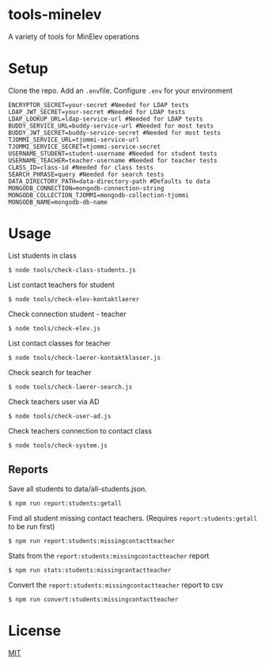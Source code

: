 # tools-minelev

A variety of tools for MinElev operations

# Setup

Clone the repo.
Add an `.env`file.
Configure `.env` for your environment

```
ENCRYPTOR_SECRET=your-secret #Needed for LDAP tests
LDAP_JWT_SECRET=your-secret #Needed for LDAP tests
LDAP_LOOKUP_URL=ldap-service-url #Needed for LDAP tests
BUDDY_SERVICE_URL=buddy-service-url #Needed for most tests
BUDDY_JWT_SECRET=buddy-service-secret #Needed for most tests
TJOMMI_SERVICE_URL=tjommi-service-url
TJOMMI_SERVICE_SECRET=tjommi-service-secret
USERNAME_STUDENT=student-username #Needed for student tests
USERNAME_TEACHER=teacher-username #Needed for teacher tests
CLASS_ID=class-id #Needed for class tests
SEARCH_PHRASE=query #Needed for search tests
DATA_DIRECTORY_PATH=data-directory-path #Defaults to data
MONGODB_CONNECTION=mongodb-connection-string
MONGODB_COLLECTION_TJOMMI=mongodb-collection-tjommi
MONGODB_NAME=mongodb-db-name
```

# Usage

List students in class

```
$ node tools/check-class-students.js
```

List contact teachers for student

```
$ node tools/check-elev-kontaktlaerer
```

Check connection student - teacher

```
$ node tools/check-elev.js
```

List contact classes for teacher

```
$ node tools/check-laerer-kontaktklasser.js
```

Check search for teacher

```
$ node tools/check-laerer-search.js
```

Check teachers user via AD

```
$ node tools/check-user-ad.js
```

Check teachers connection to contact class

```
$ node tools/check-system.js
```

## Reports

Save all students to data/all-students.json.

```
$ npm run report:students:getall
```

Find all student missing contact teachers. (Requires `report:students:getall` to be run first)

```
$ npm run report:students:missingcontactteacher
```

Stats from the `report:students:missingcontactteacher` report

```
$ npm run stats:students:missingcontactteacher
```

Convert the `report:students:missingcontactteacher` report to csv

```
$ npm run convert:students:missingcontactteacher
```

# License

[MIT](License)